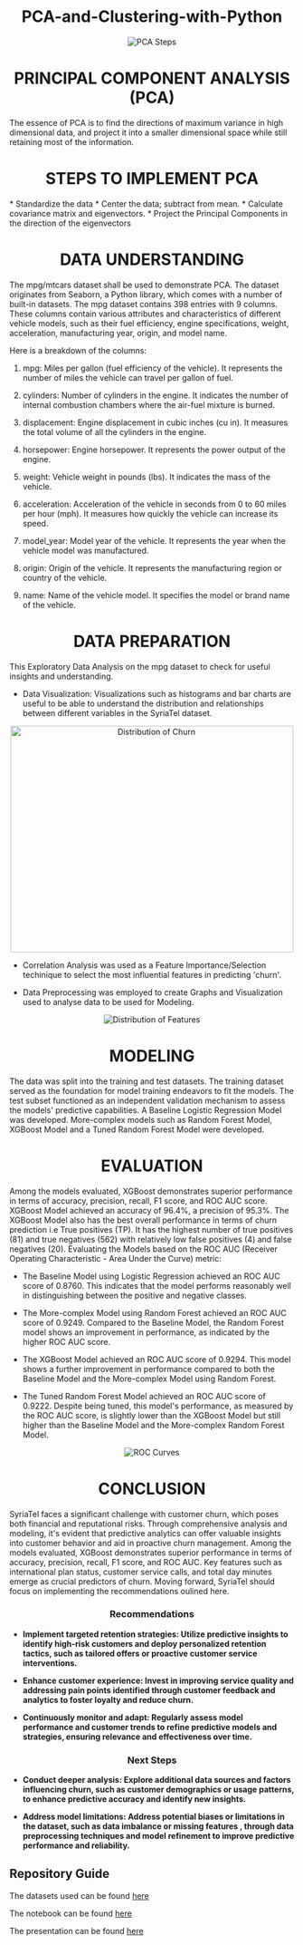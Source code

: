 <h1 style="text-align:center;">PCA-and-Clustering-with-Python</h1>
<div style="text-align:center;">
  <img src="images/pcaSteps.jpeg" alt="PCA Steps">
</div>

<h1 style="text-align:center;">PRINCIPAL COMPONENT ANALYSIS (PCA)</h1>
The essence of PCA is to find the directions of maximum variance in high dimensional data, and project it into
a smaller dimensional space while still retaining most of the information.

<h1 style="text-align:center;">STEPS TO IMPLEMENT PCA</h1>
* Standardize the data
* Center the data; subtract from mean.
* Calculate covariance matrix and eigenvectors.
* Project the Principal Components in the direction of the eigenvectors


<h1 style="text-align:center;">DATA UNDERSTANDING</h1>
The mpg/mtcars dataset shall be used to demonstrate PCA. The dataset originates from Seaborn, a Python library, which comes with a number of built-in datasets. The mpg dataset contains 398 entries with 9 columns. These columns contain various attributes and characteristics of different vehicle models, such as their fuel efficiency, engine specifications, weight, acceleration, manufacturing year, origin, and model name. 

Here is a breakdown of the columns:

1. mpg: Miles per gallon (fuel efficiency of the vehicle). It represents the number of miles the vehicle can travel per gallon of fuel.

2. cylinders: Number of cylinders in the engine. It indicates the number of internal combustion chambers where the air-fuel mixture is burned.

3. displacement: Engine displacement in cubic inches (cu in). It measures the total volume of all the cylinders in the engine.

4. horsepower: Engine horsepower. It represents the power output of the engine.

5. weight: Vehicle weight in pounds (lbs). It indicates the mass of the vehicle.

6. acceleration: Acceleration of the vehicle in seconds from 0 to 60 miles per hour (mph). It measures how quickly the vehicle can increase its speed.

7. model_year: Model year of the vehicle. It represents the year when the vehicle model was manufactured.

8. origin: Origin of the vehicle. It represents the manufacturing region or country of the vehicle.

9. name: Name of the vehicle model. It specifies the model or brand name of the vehicle.

<h1 style="text-align:center;">DATA PREPARATION</h1>
This Exploratory Data Analysis on the mpg dataset to check for useful insights and understanding.

- Data Visualization: Visualizations such as histograms and bar charts are useful to be able to understand the distribution and relationships between different variables in the SyriaTel dataset.

<div style="text-align:center;">
  <img src="Images/Distribution of Churn in SyriaTel.png" alt="Distribution of Churn" width="500" height="400">
</div>

- Correlation Analysis was used as a Feature Importance/Selection techinique to select the most influential features in predicting 'churn'.

- Data Preprocessing was employed to create Graphs and Visualization used to analyse data to be used for Modeling. 

<div style="text-align:center;">
  <img src="Images/Distribution of features in SyriaTel Data.png" alt="Distribution of Features">
</div>

<h1 style="text-align:center;">MODELING</h1>

The data was split into the training and test datasets. The training dataset served as the foundation for model training endeavors to fit the models. The test subset functioned as an independent validation mechanism to assess the models' predictive capabilities. A Baseline Logistic Regression Model was developed. More-complex models such as Random Forest Model, XGBoost Model and a Tuned Random Forest Model
were developed.

<h1 style="text-align:center;">EVALUATION</h1>

 Among the models evaluated, XGBoost demonstrates superior performance in terms of accuracy, precision, recall, F1 score, and ROC AUC score.
 XGBoost Model achieved an accuracy of 96.4%, a precision of 95.3%. The XGBoost Model also has the best overall performance in terms of churn prediction i.e True positives (TP). It has the highest number of true positives (81) and true negatives (562) with relatively low false positives (4) and false negatives (20).
 Evaluating the Models based on the ROC AUC (Receiver Operating Characteristic - Area Under the Curve) metric:

 - The Baseline Model using Logistic Regression achieved an ROC AUC score of 0.8760. This indicates that the model performs reasonably well in distinguishing between the positive and negative classes.

- The More-complex Model using Random Forest achieved an ROC AUC score of 0.9249. Compared to the Baseline Model, the Random Forest model shows an improvement in performance, as indicated by the higher ROC AUC score.

- The XGBoost Model achieved an ROC AUC score of 0.9294. This model shows a further improvement in performance compared to both the Baseline Model and the More-complex Model using Random Forest.

- The Tuned Random Forest Model achieved an ROC AUC score of 0.9222. Despite being tuned, this model's performance, as measured by the ROC AUC score, is slightly lower than the XGBoost Model but still higher than the Baseline Model and the More-complex Random Forest Model.

<div style="text-align:center;">
  <img src="Images/Models ROC curve.png" alt="ROC Curves">
</div>

<h1 style="text-align:center;">CONCLUSION</h1>

SyriaTel faces a significant challenge with customer churn, which poses both financial and reputational risks. Through comprehensive analysis and modeling, it's evident that predictive analytics can offer valuable insights into customer behavior and aid in proactive churn management. Among the models evaluated, XGBoost demonstrates superior performance in terms of accuracy, precision, recall, F1 score, and ROC AUC. Key features such as international plan status, customer service calls, and total day minutes emerge as crucial predictors of churn. Moving forward, SyriaTel should focus on implementing the recommendations oulined here.

<h3 style="text-align:center;">Recommendations</h3>

- **Implement targeted retention strategies: Utilize predictive insights to identify high-risk customers and deploy personalized retention tactics, such as tailored offers or proactive customer service interventions.**

- **Enhance customer experience: Invest in improving service quality and addressing pain points identified through customer feedback and analytics to foster loyalty and reduce churn.**

- **Continuously monitor and adapt: Regularly assess model performance and customer trends to refine predictive models and strategies, ensuring relevance and effectiveness over time.**

<h3 style="text-align:center;">Next Steps</h3>

- **Conduct deeper analysis: Explore additional data sources and factors influencing churn, such as customer demographics or usage patterns, to enhance predictive accuracy and identify new insights.**

- **Address model limitations: Address potential biases or limitations in the dataset, such as data imbalance or missing features , through data preprocessing techniques and model refinement to improve predictive performance and reliability.**

## Repository Guide

The datasets used can be found [here](<Data>)

The notebook can be found [here](<SyriaTel Customer Churn Prediction Model.ipynb>)

The presentation can be found [here](<SyriaTel Customer Churn Presentation.pdf>)

